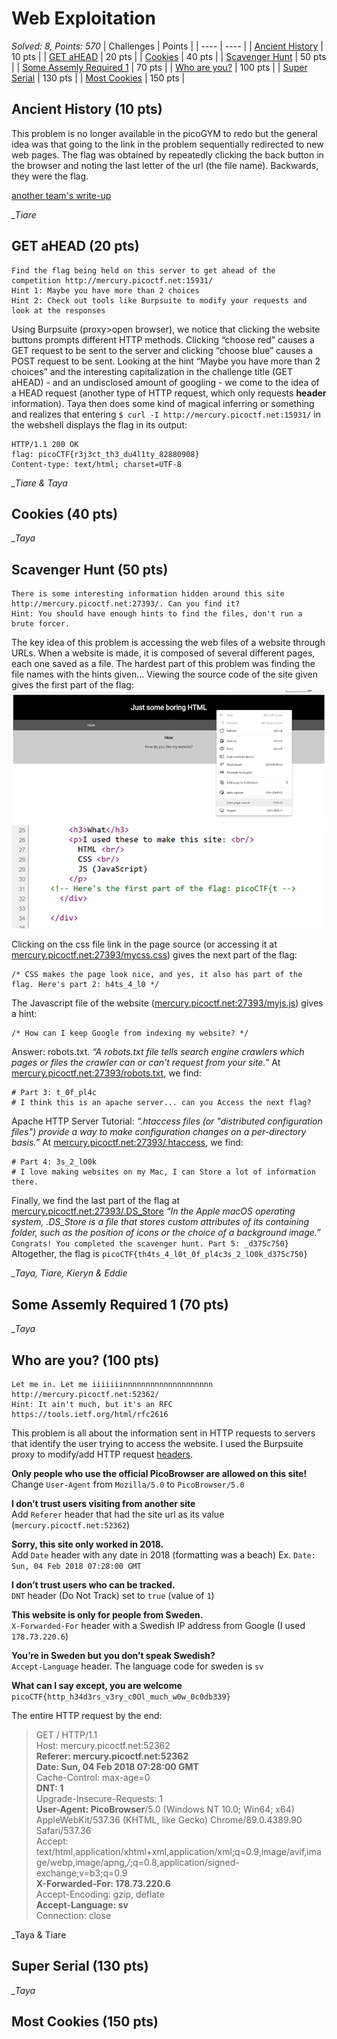 # Web Exploitation

*Solved: 8, Points: 570*
| Challenges | Points |
| ---- | ---- |
| [Ancient History](#ancient-history-10-pts) | 10 pts |
| [GET aHEAD](#get-ahead-20-pts) | 20 pts |
| [Cookies](#cookies-40-pts) | 40 pts |
| [Scavenger Hunt](#scavenger-hunt-50-pts) | 50 pts |
| [Some Assemly Required 1](#some-assembly-required-1-70-pts) | 70 pts |
| [Who are you?](#who-are-you-100-points) | 100 pts |
| [Super Serial](#super-serial-130-pts) | 130 pts |
| [Most Cookies](#most-cookies-150-pts) | 150 pts |

## Ancient History (10 pts)

This problem is no longer available in the picoGYM to redo but the general idea was that going to the link in the problem sequentially redirected to new web pages. The flag was obtained by repeatedly clicking the back button in the browser and noting the last letter of the url (the file name). Backwards, they were the flag.

[another team's write-up](https://github.com/vivian-dai/PicoCTF2021-Writeup/blob/main/Web%20Exploitation/Ancient%20History/Ancient%20History.md)

*_Tiare*

## GET aHEAD (20 pts)

    Find the flag being held on this server to get ahead of the competition http://mercury.picoctf.net:15931/
    Hint 1: Maybe you have more than 2 choices
    Hint 2: Check out tools like Burpsuite to modify your requests and look at the responses
Using Burpsuite (proxy>open browser), we notice that clicking the website buttons prompts different HTTP methods. Clicking “choose red” causes a GET request to be sent to the server and clicking “choose blue” causes a POST request to be sent.
Looking at the hint “Maybe you have more than 2 choices” and the interesting capitalization in the challenge title (GET aHEAD) - and an undisclosed amount of googling - we come to the idea of a HEAD request (another type of HTTP request, which only requests __header__ information).
Taya then does some kind of magical inferring or something and realizes that entering `$ curl -I http://mercury.picoctf.net:15931/` in the webshell displays the flag in its output:
    
    HTTP/1.1 200 OK
    flag: picoCTF{r3j3ct_th3_du4l1ty_82880908}
    Content-type: text/html; charset=UTF-8

*_Tiare & Taya*

## Cookies (40 pts)

*_Taya*

## Scavenger Hunt (50 pts)

    There is some interesting information hidden around this site http://mercury.picoctf.net:27393/. Can you find it?
    Hint: You should have enough hints to find the files, don't run a brute forcer.
The key idea of this problem is accessing the web files of a website through URLs. When a website is made, it is composed of several different pages, each one saved as a file. The hardest part of this problem was finding the file names with the hints given…
Viewing the source code of the site given gives the first part of the flag:
![scavenger hunt 1](./pictures/scavenger-hunt-1.png "To view a page's source code")
![scavenger hunt 2](./pictures/scavenger-hunt-2.png "Part of the page's source code")  
  
Clicking on the css file link in the page source (or accessing it at [mercury.picoctf.net:27393/mycss.css](http://mercury.picoctf.net:27393/mycss.css)) gives the next part of the flag:  

    /* CSS makes the page look nice, and yes, it also has part of the flag. Here's part 2: h4ts_4_l0 */
The Javascript file of the website ([mercury.picoctf.net:27393/myjs.js](http://mercury.picoctf.net:27393/myjs.js)) gives a hint:  

    /* How can I keep Google from indexing my website? */
Answer: robots.txt. *“A robots.txt file tells search engine crawlers which pages or files the crawler can or can't request from your site.”* At [mercury.picoctf.net:27393/robots.txt](http://mercury.picoctf.net:27393/robots.txt), we find:
    
    # Part 3: t_0f_pl4c
    # I think this is an apache server... can you Access the next flag?
    
Apache HTTP Server Tutorial: *“.htaccess files (or "distributed configuration files") provide a way to make configuration changes on a per-directory basis.”* At [mercury.picoctf.net:27393/.htaccess](http://mercury.picoctf.net:27393/.htaccess), we find:

    # Part 4: 3s_2_lO0k
    # I love making websites on my Mac, I can Store a lot of information there.
Finally, we find the last part of the flag at [mercury.picoctf.net:27393/.DS_Store](http://mercury.picoctf.net:27393/.DS_Store) *“In the Apple macOS operating system, .DS_Store is a file that stores custom attributes of its containing folder, such as the position of icons or the choice of a background image.”*  
`Congrats! You completed the scavenger hunt. Part 5: _d375c750}`
Altogether, the flag is  `picoCTF{th4ts_4_l0t_0f_pl4c3s_2_lO0k_d375c750}`

*_Taya, Tiare, Kieryn & Eddie*

## Some Assemly Required 1 (70 pts)

*_Taya*

## Who are you? (100 pts)

    Let me in. Let me iiiiiiinnnnnnnnnnnnnnnnnnnn http://mercury.picoctf.net:52362/
    Hint: It ain't much, but it's an RFC https://tools.ietf.org/html/rfc2616
This problem is all about the information sent in HTTP requests to servers that identify the user trying to access the website. I used the Burpsuite proxy to modify/add HTTP request [headers](https://en.wikipedia.org/wiki/List_of_HTTP_header_fields).  

__Only people who use the official PicoBrowser are allowed on this site!__    
Change `User-Agent` from `Mozilla/5.0` to `PicoBrowser/5.0`  

__I don’t trust users visiting from another site__  
Add `Referer` header that had the site url as its value (`mercury.picoctf.net:52362`)   

__Sorry, this site only worked in 2018.__  
Add `Date` header with any date in 2018 (formatting was a beach) Ex. `Date: Sun, 04 Feb 2018 07:28:00 GMT`  

__I don’t trust users who can be tracked.__  
`DNT` header (Do Not Track) set to `true` (value of `1`)  

__This website is only for people from Sweden.__  
`X-Forwarded-For` header with a Swedish IP address from Google (I used `178.73.220.6`)  

__You’re in Sweden but you don’t speak Swedish?__  
`Accept-Language` header. The language code for sweden is `sv`  

__What can I say except, you are welcome__  
`picoCTF{http_h34d3rs_v3ry_c0Ol_much_w0w_0c0db339}`  

The entire HTTP request by the end:  
>GET / HTTP/1.1  
Host: mercury.picoctf.net:52362  
__Referer: mercury.picoctf.net:52362__  
__Date: Sun, 04 Feb 2018 07:28:00 GMT__  
Cache-Control: max-age=0  
__DNT: 1__  
Upgrade-Insecure-Requests: 1  
__User-Agent: PicoBrowser__/5.0 (Windows NT 10.0; Win64; x64) AppleWebKit/537.36 (KHTML, like Gecko) Chrome/89.0.4389.90 Safari/537.36  
Accept: text/html,application/xhtml+xml,application/xml;q=0.9,image/avif,image/webp,image/apng,*/*;q=0.8,application/signed-exchange;v=b3;q=0.9  
__X-Forwarded-For: 178.73.220.6__  
Accept-Encoding: gzip, deflate  
__Accept-Language: sv__  
Connection: close

_Taya & Tiare



## Super Serial (130 pts)

*_Taya*

## Most Cookies (150 pts)